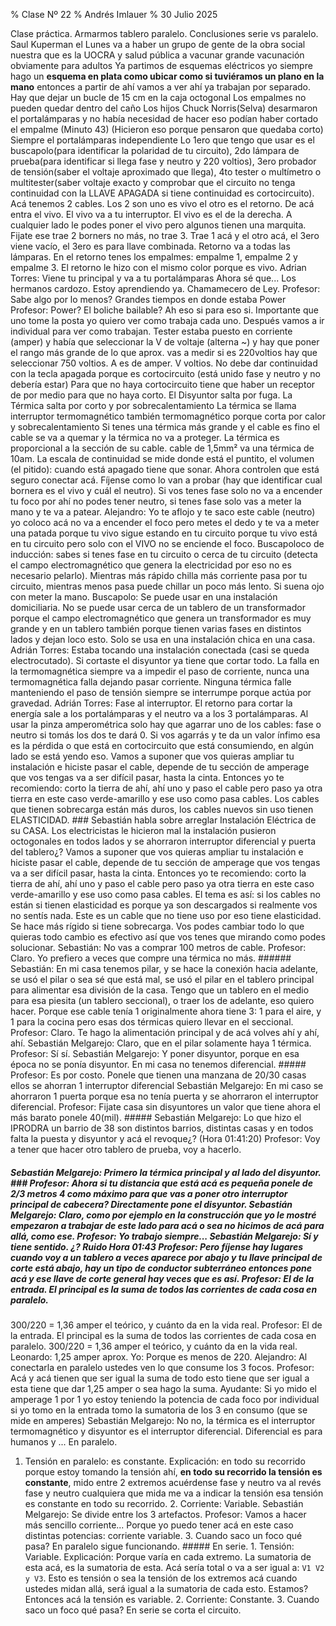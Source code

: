 % Clase Nº 22
% Andrés Imlauer
% 30 Julio 2025

Clase práctica. Armarmos tablero paralelo. Conclusiones serie vs paralelo.  Saul Kuperman el Lunes va a haber un grupo de gente de la obra social nuestra que es la UOCRA y salud pública a vacunar grande vacunación obviamente para adultos Ya partimos de esquemas eléctricos yo siempre hago un **esquema en plata como ubicar como si tuviéramos un plano en la mano** entonces a partir de ahí vamos a ver ahí ya trabajan por separado.  Hay que dejar un bucle de 15 cm en la caja octogonal Los empalmes no pueden quedar dentro del caño Los hijos Chuck Norris(Selva) desarmaron el portalámparas y no había necesidad de hacer eso podían haber cortado el empalme (Minuto 43) (Hicieron eso porque pensaron que quedaba corto) Siempre el portalámparas independiente Lo 1ero que tengo que usar es el buscapolo(para identificar la polaridad de tu circuito), 2do lámpara de prueba(para identificar si llega fase y neutro y 220 voltios), 3ero probador de tensión(saber el voltaje aproximado que llega), 4to tester o multímetro o multitester(saber voltaje exacto y comprobar que el circuito no tenga continuidad con la LLAVE APAGADA si tiene continuidad es cortocircuito).  Acá tenemos 2 cables. Los 2 son uno es vivo el otro es el retorno. De acá entra el vivo.  El vivo va a tu interruptor.  El vivo es el de la derecha.  A cualquier lado le podes poner el vivo pero algunos tienen una marquita.  Fijate ese trae 2 borners no más, no trae 3.  Trae 1 acá y el otro acá, el 3ero viene vacío, el 3ero es para llave combinada.  Retorno va a todas las lámparas.  En el retorno tenes los empalmes: empalme 1, empalme 2 y empalme 3.  El retorno le hizo con el mismo color porque es vivo.  Adrian Torres: Viene tu principal y va a tu portalámparas Ahora sé que... Los hermanos cardozo.  Estoy aprendiendo ya. Chamamecero de Ley.  Profesor: Sabe algo por lo menos?  Grandes tiempos en donde estaba Power Profesor: Power? El boliche bailable? Ah eso si para eso si.  Importante que uno tome la posta yo quiero ver como trabaja cada uno.  Después vamos a ir individual para ver como trabajan.  Tester estaba puesto en corriente (amper) y había que seleccionar la V de voltaje (alterna ~) y hay que poner el rango más grande de lo que aprox. vas a medir si es 220voltios hay que seleccionar 750 voltios.  A es de amper. V voltios.  No debe dar continuidad con la tecla apagada porque es cortocircuito (está unido fase y neutro y no debería estar) Para que no haya cortocircuito tiene que haber un receptor de por medio para que no haya corto.  El Disyuntor salta por fuga. La Térmica salta por corto y por sobrecalentamiento La térmica se llama interruptor termomagnético también termomagnético porque corta por calor y sobrecalentamiento Si tenes una térmica más grande y el cable es fino el cable se va a quemar y la térmica no va a proteger. La térmica es proporcional a la sección de su cable. cable de 1,5mm² va una térmica de 10am.  La escala de continuidad se mide donde está el puntito, el volumen (el pitido): cuando está apagado tiene que sonar.  Ahora controlen que está seguro conectar acá.  Fíjense como lo van a probar (hay que identificar cual bornera es el vivo y cuál el neutro).  Si vos tenes fase solo no va a encender tu foco por ahí no podes tener neutro, si tenes fase solo vas a meter la mano y te va a patear.  Alejandro: Yo te aflojo y te saco este cable (neutro) yo coloco acá no va a encender el foco pero metes el dedo y te va a meter una patada porque tu vivo sigue estando en tu circuito porque tu vivo está en tu circuito pero solo con el VIVO no se enciende el foco.  Buscapoloco de inducción: sabes si tenes fase en tu circuito o cerca de tu circuito (detecta el campo electromagnético que genera la electricidad por eso no es necesario pelarlo). Mientras más rápido chilla más corriente pasa por tu circuito, mientras menos pasa puede chillar un poco más lento. Si suena ojo con meter la mano.  Buscapolo: Se puede usar en una instalación domiciliaria. No se puede usar cerca de un tablero de un transformador porque el campo electromagnético que genera un transformador es muy grande y en un tablero también porque tienen varias fases en distintos lados y dejan loco esto. Solo se usa en una instalación chica en una casa.  Adrián Torres: Estaba tocando una instalación conectada (casi se queda electrocutado).  Si cortaste el disyuntor ya tiene que cortar todo.  La falla en la termomagnética siempre va a impedir el paso de corriente, nunca una termomagnética falla dejando pasar corriente.  Ninguna térmica falle manteniendo el paso de tensión siempre se interrumpe porque actúa por gravedad.  Adrián Torres: Fase al interruptor. El retorno para cortar la energía sale a los portalámparas y el neutro va a los 3 portalámparas.  Al usar la pinza amperométrica solo hay que agarrar uno de los cables: fase o neutro si tomás los dos te dará 0. Si vos agarrás y te da un valor ínfimo esa es la pérdida  o que está en cortocircuito que está consumiendo, en algún lado se está yendo eso.  Vamos a suponer que vos quieras ampliar tu instalación e hiciste pasar el cable, depende de tu sección de amperage que vos tengas va a ser difícil pasar, hasta la cinta. Entonces yo te recomiendo: corto la tierra de ahí, ahí uno y paso el cable pero paso ya otra tierra en este caso verde-amarillo y ese uso como pasa cables.  Los cables que tienen sobrecarga están más duros, los cables nuevos sin uso tienen ELASTICIDAD.  ### Sebastián habla sobre arreglar Instalación Eléctrica de su CASA. Los electricistas le hicieron mal la instalación pusieron octogonales en todos lados y se ahorraron interruptor diferencial y puerta del tablero¿?  Vamos a suponer que vos quieras ampliar tu instalación e hiciste pasar el cable, depende de tu sección de amperage que vos tengas va a ser difícil pasar, hasta la cinta. Entonces yo te recomiendo: corto la tierra de ahí, ahí uno y paso el cable pero paso ya otra tierra en este caso verde-amarillo y ese uso como pasa cables.  El tema es así: si los cables no están si tienen elasticidad es porque ya son descargados si realmente vos no sentís nada. Este es un cable que no tiene uso por eso tiene elasticidad.  Se hace más rígido si tiene sobrecarga. Vos podes cambiar todo lo que quieras todo cambio es efectivo así que vos tenes que mirando como podes solucionar.  Sebastián: No vas a comprar 100 metros de cable.  Profesor: Claro. Yo prefiero a veces que compre una térmica no más.  ###### Sebastián: En mi casa tenemos pilar, y se hace la conexión hacia adelante, se usó el pilar o sea sé que está mal, se usó el pilar en el tablero principal para alimentar esa división de la casa. Tengo que un tablero en el medio para esa piesita (un tablero seccional), o traer los de adelante, eso quiero hacer.  Porque ese cable tenía 1 originalmente ahora tiene 3: 1 para el aire, y 1 para la cocina pero esas dos térmicas quiero llevar en el seccional.  Profesor: Claro. Te hago la alimentación principal y de acá volves ahí y ahí, ahí.  Sebastián Melgarejo: Claro, que en el pilar solamente haya 1 térmica.  Profesor: Sí sí.  Sebastián Melgarejo: Y poner disyuntor, porque en esa época no se ponía disyuntor. En mi casa no tenemos diferencial.  ##### Profesor: Es por costo. Ponele que tienen una manzana de 20/30 casas ellos se ahorran 1 interruptor diferencial Sebastián Melgarejo: En mi caso se ahorraron 1 puerta porque esa no tenía puerta y se ahorraron el interruptor diferencial.  Profesor: Fijate casa sin disyuntores un valor que tiene ahora el más barato ponele 40(mil).  ##### Sebastián Melgarejo: Lo que hizo el IPRODRA un barrio de 38 son distintos barrios, distintas casas y en todos falta la puesta y disyuntor y acá el revoque¿? (Hora 01:41:20) Profesor: Voy a tener que hacer otro tablero de prueba, voy a hacerlo.
##### Sebastián Melgarejo: Primero la térmica principal y al lado del disyuntor.  ### Profesor: Ahora si tu distancia que está acá es pequeña ponele de 2/3 metros 4 como máximo para que vas a poner otro interruptor principal de cabecera? Directamente pone el disyuntor.  Sebastián Melgarejo: Claro, como por ejemplo en la construcción que yo le mostré empezaron a trabajar de este lado para acá o sea no hicimos de acá para allá, como ese.  Profesor: Yo trabajo siempre...  Sebastián Melgarejo: Sí y tiene sentido. ¿? Ruido Hora 01:43 Profesor: Pero fíjense hay lugares cuando voy a un tablero a veces aparece por abajo y tu llave principal de corte está abajo, hay un tipo de conductor subterráneo entonces pone acá y ese llave de corte general hay veces que es así.  Profesor: El de la entrada. El principal es la suma de todos las corrientes de cada cosa en paralelo.
300/220 = 1,36 amper el teórico, y cuánto da en la vida real.  Profesor: El de la entrada. El principal es la suma de todos las corrientes de cada cosa en paralelo. 300/220 = 1,36 amper el teórico, y cuánto da en la vida real.  Leonardo: 1,25 amper aprox.  Yo: Porque es menos de 220.  Alejandro: Al conectarla en paralelo ustedes ven lo que consume los 3 focos.  Profesor: Acá y acá tienen que ser igual la suma de todo esto tiene que ser igual a esta tiene que dar 1,25 amper o sea hago la suma.  Ayudante: Si yo mido el amperage 1 por 1 yo estoy teniendo la potencia de cada foco por individual si yo tomo en la entrada tomo la sumatoria de los 3 en consumo (que se mide en amperes) Sebastián Melgarejo: No no, la térmica es el interruptor termomagnético y disyuntor es el interruptor diferencial. Diferencial es para humanos y ...  En paralelo.
1. Tensión en paralelo: es constante.  Explicación: en todo su recorrido porque estoy tomando la tensión ahí, **en todo su recorrido la tensión es constante**, mido entre 2 extremos acuérdense fase y neutro va al revés fase y neutro cualquiera que mida me va a indicar la tensión esa tensión es constante en todo su recorrido.  2. Corriente: Variable.  Sebastián Melgarejo: Se divide entre los 3 artefactos.  Profesor: Vamos a hacer más sencillo corriente... Porque yo puedo tener acá en este caso distintas potencias: corriente variable.  3. Cuando saco un foco qué pasa? En paralelo sigue funcionando.  ##### En serie.  1. Tensión: Variable.  Explicación: Porque varía en cada extremo. La sumatoria de esta acá, es la sumatoria de esta. Acá sería total o va a ser igual a: `V1 V2 y V3`. Esto es tensión o sea la tensión de los extremos acá cuando ustedes midan allá, será igual a la sumatoria de cada esto. Estamos? Entonces acá la tensión es variable.  2. Corriente: Constante.  3. Cuando saco un foco qué pasa? En serie se corta el circuito.

